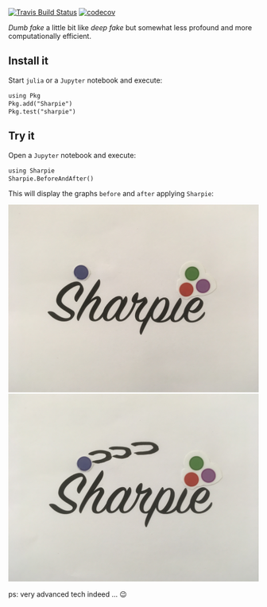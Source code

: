 
[![Travis Build Status](https://travis-ci.org/gaelforget/Sharpie.jl.svg?branch=master)](https://travis-ci.org/gaelforget/Sharpie.jl)
[![codecov](https://codecov.io/gh/gaelforget/Sharpie.jl/branch/master/graph/badge.svg)](https://codecov.io/gh/gaelforget/Sharpie.jl)

_Dumb fake_ a little bit like _deep fake_ but somewhat less profound and more computationally efficient. 

## Install it

Start `julia` or a `Jupyter` notebook and execute:

```
using Pkg
Pkg.add("Sharpie")
Pkg.test("sharpie")
```
## Try it

Open a `Jupyter` notebook and execute:

```
using Sharpie
Sharpie.BeforeAndAfter()
```

This will display the graphs `before` and `after` applying `Sharpie`:

![alt-text-1](figs/Sharpie_before.jpg "Before") ![alt-text-2](figs/Sharpie_after.jpg "After")

ps: very advanced tech indeed ... :wink: